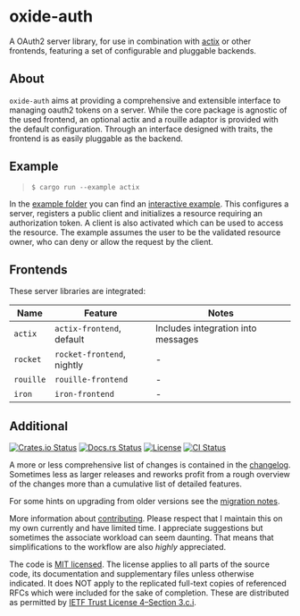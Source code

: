 oxide-auth
==============
A OAuth2 server library, for use in combination with [actix] or other frontends, featuring a set of configurable and pluggable backends.

About
--------------
`oxide-auth` aims at providing a comprehensive and extensible interface to
managing oauth2 tokens on a server. While the core package is agnostic of the
used frontend, an optional actix and a rouille adaptor is provided with the
default configuration. Through an interface designed with traits, the frontend
is as easily pluggable as the backend.

Example
-------------

> `$ cargo run --example actix`

In the [example folder] you can find an [interactive example]. This configures
a server, registers a public client and initializes a resource requiring an
authorization token. A client is also activated which can be used to access the
resource. The example assumes the user to be the validated resource owner, who
can deny or allow the request by the client.

Frontends
---------

These server libraries are integrated:

| Name | Feature | Notes |
|-|-|-|
| `actix` | `actix-frontend`, default | Includes integration into messages |
| `rocket` | `rocket-frontend`, nightly | - |
| `rouille` | `rouille-frontend` | - |
| `iron` | `iron-frontend` | - |

Additional
----------
[![Crates.io Status](https://img.shields.io/crates/v/oxide-auth.svg)](https://crates.io/crates/oxide-auth)
[![Docs.rs Status](https://docs.rs/oxide-auth/badge.svg)](https://docs.rs/oxide-auth/)
[![License](https://img.shields.io/badge/license-MIT-blue.svg)](https://raw.githubusercontent.com/HeroicKatora/oxide-auth/dev-v0.4.0/docs/LICENSE)
[![CI Status](https://api.cirrus-ci.com/github/HeroicKatora/oxide-auth.svg)](https://cirrus-ci.com/github/HeroicKatora/oxide-auth)

A more or less comprehensive list of changes is contained in the
[changelog][CHANGES]. Sometimes less as larger releases and reworks profit from
a rough overview of the changes more than a cumulative list of detailed
features.

For some hints on upgrading from older versions see the [migration
notes][MIGRATION].

More information about [contributing][CONTRIBUTING]. Please respect that I
maintain this on my own currently and have limited time. I appreciate
suggestions but sometimes the associate workload can seem daunting. That means
that simplifications to the workflow are also *highly* appreciated.

The code is [MIT licensed](docs/LICENSE). The license applies to all parts of
the source code, its documentation and supplementary files unless otherwise
indicated. It does NOT apply to the replicated full-text copies of referenced
RFCs which were included for the sake of completion. These are distributed as
permitted by [IETF Trust License 4–Section 3.c.i][IETF4].

[actix]: https://crates.io/crates/actix-web
[example folder]: examples/
[interactive example]: examples/actix.rs
[CHANGES]: Changes.md
[MIGRATION]: Migration.md
[CONTRIBUTING]: docs/CONTRIBUTING.md
[IETF4]: https://trustee.ietf.org/license-info/IETF-TLP-4.htm

